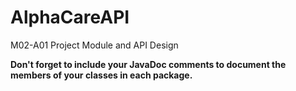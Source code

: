 # AlphaCareAPI
M02-A01 Project Module and API Design 

**Don't forget to include your JavaDoc comments to document the members of your classes in each package.**
